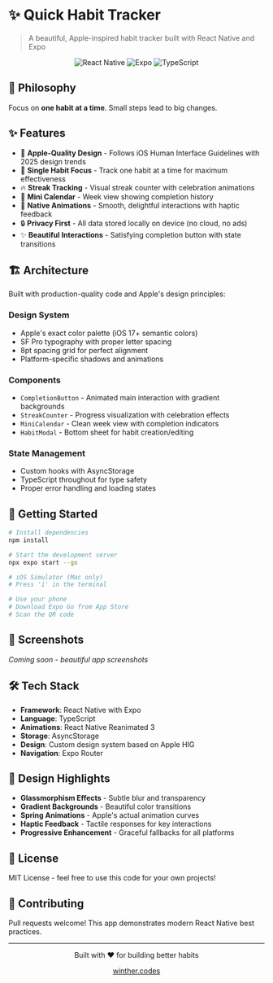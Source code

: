 # ✨ Quick Habit Tracker

> A beautiful, Apple-inspired habit tracker built with React Native and Expo

<div align="center">
  <img src="https://img.shields.io/badge/React_Native-20232A?style=for-the-badge&logo=react&logoColor=61DAFB" alt="React Native" />
  <img src="https://img.shields.io/badge/Expo-000020?style=for-the-badge&logo=expo&logoColor=white" alt="Expo" />
  <img src="https://img.shields.io/badge/TypeScript-007ACC?style=for-the-badge&logo=typescript&logoColor=white" alt="TypeScript" />
</div>

## 🎯 **Philosophy**

Focus on **one habit at a time**. Small steps lead to big changes.

## ✨ **Features**

- 🎨 **Apple-Quality Design** - Follows iOS Human Interface Guidelines with 2025 design trends
- 🎯 **Single Habit Focus** - Track one habit at a time for maximum effectiveness  
- 🔥 **Streak Tracking** - Visual streak counter with celebration animations
- 📅 **Mini Calendar** - Week view showing completion history
- 📱 **Native Animations** - Smooth, delightful interactions with haptic feedback
- 🔒 **Privacy First** - All data stored locally on device (no cloud, no ads)
- ✨ **Beautiful Interactions** - Satisfying completion button with state transitions

## 🏗️ **Architecture**

Built with production-quality code and Apple's design principles:

### **Design System**
- Apple's exact color palette (iOS 17+ semantic colors)
- SF Pro typography with proper letter spacing
- 8pt spacing grid for perfect alignment
- Platform-specific shadows and animations

### **Components**
- `CompletionButton` - Animated main interaction with gradient backgrounds
- `StreakCounter` - Progress visualization with celebration effects  
- `MiniCalendar` - Clean week view with completion indicators
- `HabitModal` - Bottom sheet for habit creation/editing

### **State Management**
- Custom hooks with AsyncStorage
- TypeScript throughout for type safety
- Proper error handling and loading states

## 🚀 **Getting Started**

```bash
# Install dependencies
npm install

# Start the development server
npx expo start --go

# iOS Simulator (Mac only)
# Press 'i' in the terminal

# Use your phone
# Download Expo Go from App Store
# Scan the QR code
```

## 📱 **Screenshots**

*Coming soon - beautiful app screenshots*

## 🛠️ **Tech Stack**

- **Framework**: React Native with Expo
- **Language**: TypeScript
- **Animations**: React Native Reanimated 3
- **Storage**: AsyncStorage  
- **Design**: Custom design system based on Apple HIG
- **Navigation**: Expo Router

## 🎨 **Design Highlights**

- **Glassmorphism Effects** - Subtle blur and transparency
- **Gradient Backgrounds** - Beautiful color transitions
- **Spring Animations** - Apple's actual animation curves
- **Haptic Feedback** - Tactile responses for key interactions
- **Progressive Enhancement** - Graceful fallbacks for all platforms

## 📄 **License**

MIT License - feel free to use this code for your own projects!

## 🤝 **Contributing**

Pull requests welcome! This app demonstrates modern React Native best practices.

---

<div align="center">
  <p>Built with ❤️ for building better habits</p>
  <p><a href="https://winther.codes">winther.codes</a></p>
</div>
